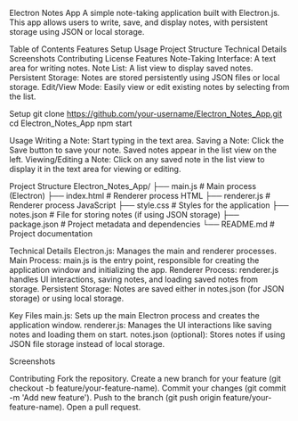 Electron Notes App
A simple note-taking application built with Electron.js. This app allows users to write, save, and display notes, with persistent storage using JSON or local storage.

Table of Contents
Features
Setup
Usage
Project Structure
Technical Details
Screenshots
Contributing
License
Features
Note-Taking Interface: A text area for writing notes.
Note List: A list view to display saved notes.
Persistent Storage: Notes are stored persistently using JSON files or local storage.
Edit/View Mode: Easily view or edit existing notes by selecting from the list.

Setup
git clone https://github.com/your-username/Electron_Notes_App.git
cd Electron_Notes_App
npm start

Usage
Writing a Note: Start typing in the text area.
Saving a Note: Click the Save button to save your note. Saved notes appear in the list view on the left.
Viewing/Editing a Note: Click on any saved note in the list view to display it in the text area for viewing or editing.

Project Structure
Electron_Notes_App/
├── main.js                # Main process (Electron)
├── index.html             # Renderer process HTML
├── renderer.js            # Renderer process JavaScript
├── style.css              # Styles for the application
├── notes.json             # File for storing notes (if using JSON storage)
├── package.json           # Project metadata and dependencies
└── README.md              # Project documentation

Technical Details
Electron.js: Manages the main and renderer processes.
Main Process: main.js is the entry point, responsible for creating the application window and initializing the app.
Renderer Process: renderer.js handles UI interactions, saving notes, and loading saved notes from storage.
Persistent Storage: Notes are saved either in notes.json (for JSON storage) or using local storage.

Key Files
main.js: Sets up the main Electron process and creates the application window.
renderer.js: Manages the UI interactions like saving notes and loading them on start.
notes.json (optional): Stores notes if using JSON file storage instead of local storage.

Screenshots

Contributing
Fork the repository.
Create a new branch for your feature (git checkout -b feature/your-feature-name).
Commit your changes (git commit -m 'Add new feature').
Push to the branch (git push origin feature/your-feature-name).
Open a pull request.
